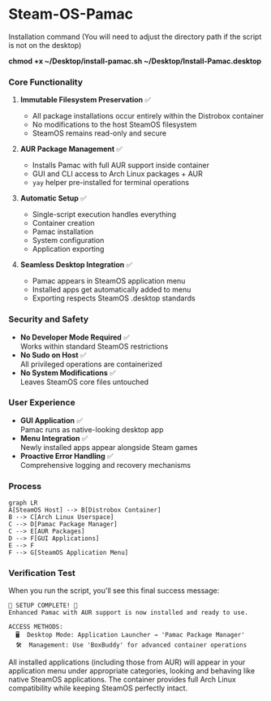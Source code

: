 # Steam-OS-Pamac

Installation command (You will need to adjust the directory path if the script is not on the desktop)

**chmod +x ~/Desktop/install-pamac.sh ~/Desktop/Install-Pamac.desktop**


### Core Functionality
1. **Immutable Filesystem Preservation** ✅  
   - All package installations occur entirely within the Distrobox container
   - No modifications to the host SteamOS filesystem
   - SteamOS remains read-only and secure

2. **AUR Package Management** ✅  
   - Installs Pamac with full AUR support inside container
   - GUI and CLI access to Arch Linux packages + AUR
   - `yay` helper pre-installed for terminal operations

3. **Automatic Setup** ✅  
   - Single-script execution handles everything
   - Container creation
   - Pamac installation
   - System configuration
   - Application exporting

4. **Seamless Desktop Integration** ✅  
   - Pamac appears in SteamOS application menu
   - Installed apps get automatically added to menu
   - Exporting respects SteamOS .desktop standards

### Security and Safety
- **No Developer Mode Required** ✅  
  Works within standard SteamOS restrictions
- **No Sudo on Host** ✅  
  All privileged operations are containerized
- **No System Modifications** ✅  
  Leaves SteamOS core files untouched

### User Experience
- **GUI Application** ✅  
  Pamac runs as native-looking desktop app
- **Menu Integration** ✅  
  Newly installed apps appear alongside Steam games
- **Proactive Error Handling** ✅  
  Comprehensive logging and recovery mechanisms

### Process
```mermaid
graph LR
A[SteamOS Host] --> B[Distrobox Container]
B --> C[Arch Linux Userspace]
C --> D[Pamac Package Manager]
C --> E[AUR Packages]
D --> F[GUI Applications]
E --> F
F --> G[SteamOS Application Menu]
```

### Verification Test
When you run the script, you'll see this final success message:
```
🎉 SETUP COMPLETE! 🎉
Enhanced Pamac with AUR support is now installed and ready to use.

ACCESS METHODS:
  🖥️  Desktop Mode: Application Launcher → 'Pamac Package Manager'
  🛠️  Management: Use 'BoxBuddy' for advanced container operations
```

All installed applications (including those from AUR) will appear in your application menu under appropriate categories, looking and behaving like native SteamOS applications. The container provides full Arch Linux compatibility while keeping SteamOS perfectly intact.


